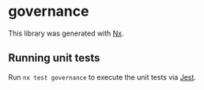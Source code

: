 # governance

This library was generated with [Nx](https://nx.dev).

## Running unit tests

Run `nx test governance` to execute the unit tests via [Jest](https://jestjs.io).
